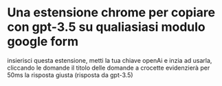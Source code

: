# Una estensione chrome per copiare con gpt-3.5 su qualiasiasi modulo google form
insierisci questa estensione, metti la tua chiave openAi e inzia ad usarla,
cliccando le domande il titolo delle domande a crocette evidenzierà per 50ms la risposta giusta (risposta da gpt-3.5)
